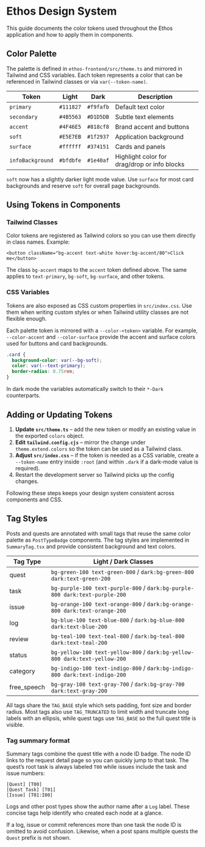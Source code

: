 # Ethos Design System

This guide documents the color tokens used throughout the Ethos application and how to apply them in components.

## Color Palette

The palette is defined in `ethos-frontend/src/theme.ts` and mirrored in Tailwind and CSS variables. Each token represents a color that can be referenced in Tailwind classes or via `var(--token-name)`.

| Token | Light | Dark | Description |
| ----- | ----- | ---- | ----------- |
| `primary` | `#111827` | `#f9fafb` | Default text color |
| `secondary` | `#4B5563` | `#D1D5DB` | Subtle text elements |
| `accent` | `#4F46E5` | `#818cf8` | Brand accent and buttons |
| `soft` | `#E5E7EB` | `#1f2937` | Application background |
| `surface` | `#ffffff` | `#374151` | Cards and panels |
| `infoBackground` | `#bfdbfe` | `#1e40af` | Highlight color for drag/drop or info blocks |

`soft` now has a slightly darker light mode value. Use `surface` for most card backgrounds and reserve `soft` for overall page backgrounds.

## Using Tokens in Components

### Tailwind Classes

Color tokens are registered as Tailwind colors so you can use them directly in class names. Example:

```tsx
<button className="bg-accent text-white hover:bg-accent/80">Click me</button>
```

The class `bg-accent` maps to the `accent` token defined above. The same applies to `text-primary`, `bg-soft`, `bg-surface`, and other tokens.

### CSS Variables

Tokens are also exposed as CSS custom properties in `src/index.css`. Use them when writing custom styles or when Tailwind utility classes are not flexible enough.

Each palette token is mirrored with a `--color-<token>` variable. For example,
`--color-accent` and `--color-surface` provide the accent and surface colors used
for buttons and card backgrounds.

```css
.card {
  background-color: var(--bg-soft);
  color: var(--text-primary);
  border-radius: 0.75rem;
}
```

In dark mode the variables automatically switch to their `*-Dark` counterparts.

## Adding or Updating Tokens

1. **Update `src/theme.ts`** – add the new token or modify an existing value in the exported `colors` object.
2. **Edit `tailwind.config.cjs`** – mirror the change under `theme.extend.colors` so the token can be used as a Tailwind class.
3. **Adjust `src/index.css`** – if the token is needed as a CSS variable, create a `--token-name` entry inside `:root` (and within `.dark` if a dark-mode value is required).
4. Restart the development server so Tailwind picks up the config changes.

Following these steps keeps your design system consistent across components and CSS.

## Tag Styles

Posts and quests are annotated with small tags that reuse the same color palette as `PostTypeBadge` components. The tag styles are implemented in `SummaryTag.tsx` and provide consistent background and text colors.

| Tag Type | Light / Dark Classes |
| -------- | ------------------- |
| quest | `bg-green-100 text-green-800` / `dark:bg-green-800 dark:text-green-200` |
| task | `bg-purple-100 text-purple-800` / `dark:bg-purple-800 dark:text-purple-200` |
| issue | `bg-orange-100 text-orange-800` / `dark:bg-orange-800 dark:text-orange-200` |
| log | `bg-blue-100 text-blue-800` / `dark:bg-blue-800 dark:text-blue-200` |
| review | `bg-teal-100 text-teal-800` / `dark:bg-teal-800 dark:text-teal-200` |
| status | `bg-yellow-100 text-yellow-800` / `dark:bg-yellow-800 dark:text-yellow-200` |
| category | `bg-indigo-100 text-indigo-800` / `dark:bg-indigo-800 dark:text-indigo-200` |
| free_speech | `bg-gray-100 text-gray-700` / `dark:bg-gray-700 dark:text-gray-200` |

All tags share the `TAG_BASE` style which sets padding, font size and border radius.
Most tags also use `TAG_TRUNCATED` to limit width and truncate long labels with an ellipsis,
while quest tags use `TAG_BASE` so the full quest title is visible.

### Tag summary format

Summary tags combine the quest title with a node ID badge. The node ID links to
the request detail page so you can quickly jump to that task. The quest’s root
task is always labeled `T00` while issues include the task and issue numbers:

```
[Quest] [T00]
[Quest Task] [T01]
[Issue] [T01:I00]
```
Logs and other post types show the author name after a `Log` label. These
concise tags help identify who created each node at a glance.

If a log, issue or commit references more than one task the node ID is omitted
to avoid confusion. Likewise, when a post spans multiple quests the `Quest`
prefix is not shown.
